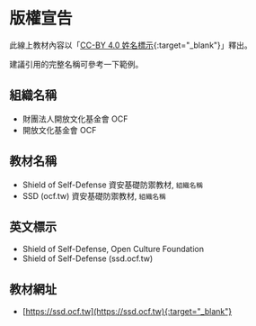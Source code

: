 # 版權宣告

此線上教材內容以「[CC-BY 4.0 姓名標示](https://creativecommons.org/licenses/by/4.0/deed.zh-hant){:target="_blank"}」釋出。

建議引用的完整名稱可參考一下範例。

## 組織名稱

- 財團法人開放文化基金會 OCF
- 開放文化基金會 OCF

## 教材名稱

- Shield of Self-Defense 資安基礎防禦教材, `組織名稱`
- SSD (ocf.tw) 資安基礎防禦教材, `組織名稱`

## 英文標示

- Shield of Self-Defense, Open Culture Foundation
- Shield of Self-Defense (ssd.ocf.tw)

## 教材網址

- [https://ssd.ocf.tw](https://ssd.ocf.tw){:target="_blank"}

